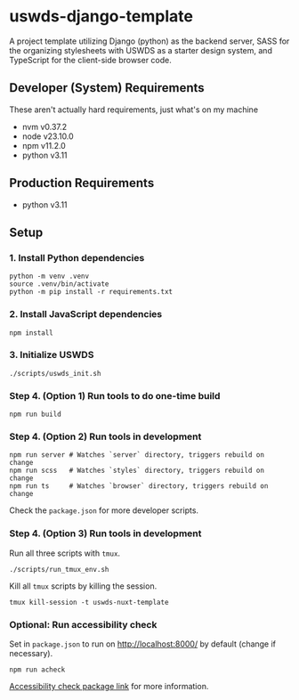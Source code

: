 # uswds-django-template

A project template utilizing Django (python) as the backend server, SASS for the organizing stylesheets with USWDS as a starter design system, and TypeScript for the client-side browser code.

## Developer (System) Requirements

These aren't actually hard requirements, just what's on my machine

- nvm v0.37.2
- node v23.10.0
- npm v11.2.0
- python v3.11

## Production Requirements

- python v3.11

## Setup

### 1. Install Python dependencies

```shell
python -m venv .venv
source .venv/bin/activate
python -m pip install -r requirements.txt
```

### 2. Install JavaScript dependencies

```shell
npm install
```

### 3. Initialize USWDS

```shell
./scripts/uswds_init.sh
```

### Step 4. (Option 1) Run tools to do one-time build

```shell
npm run build
```

### Step 4. (Option 2) Run tools in development

```shell
npm run server # Watches `server` directory, triggers rebuild on change
npm run scss   # Watches `styles` directory, triggers rebuild on change
npm run ts     # Watches `browser` directory, triggers rebuild on change
```

Check the `package.json` for more developer scripts.

### Step 4. (Option 3) Run tools in development

Run all three scripts with `tmux`.

```shell
./scripts/run_tmux_env.sh
```

Kill all `tmux` scripts by killing the session.

```shell
tmux kill-session -t uswds-nuxt-template
```

### Optional: Run accessibility check

Set in `package.json` to run on <http://localhost:8000/> by default (change if necessary).

```shell
npm run acheck
```

[Accessibility check package link](https://www.npmjs.com/package/accessibility-checker#Configuration) for more information.
